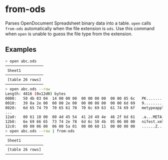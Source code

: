# from-ods

Parses OpenDocument Spreadsheet binary data into a table. `open` calls `from-ods` automatically when the file extension  is `ods`. Use this command when `open` is unable to guess the file type from the extension.

## Examples

```sh
> open abc.ods
─────────────────
 Sheet1
─────────────────
 [table 26 rows]
─────────────────
> open abc.ods --raw
Length: 4816 (0x12d0) bytes
0000:   50 4b 03 04  14 00 00 00  00 00 00 00  00 00 85 6c   PK.............l
0010:   39 8a 2e 00  00 00 2e 00  00 00 08 00  00 00 6d 69   9.............mi
0020:   6d 65 74 79  70 65 61 70  70 6c 69 63  61 74 69 6f   metypeapplicatio
...
12a0:   00 61 10 00  00 4d 45 54  41 2d 49 4e  46 2f 6d 61   .a...META-INF/ma
12b0:   6e 69 66 65  73 74 2e 78  6d 6c 50 4b  05 06 00 00   nifest.xmlPK....
12c0:   00 00 06 00  06 00 5a 01  00 00 60 11  00 00 00 00   ......Z...`.....
> open abc.ods --raw | from-ods
─────────────────
 Sheet1
─────────────────
 [table 26 rows]
─────────────────
```
